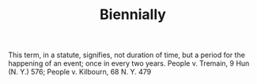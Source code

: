 ---
title: Biennially
letter: B
permalink: "/definitions/bld-biennially.html"
body: This term, in a statute, signifies, not duration of time, but a period for the
  happening of an event; once in every two years. People v. Tremain, 9 Hun (N. Y.)
  576; People v. Kilbourn, 68 N. Y. 479
published_at: '2018-07-07'
source: Black's Law Dictionary 2nd Ed (1910)
layout: post
---